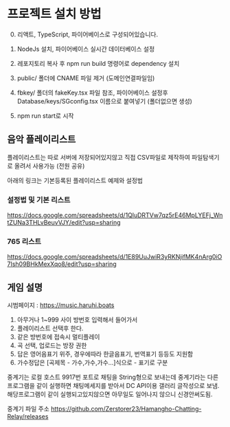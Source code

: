 # 프로젝트 설치 방법

0. 리액트, TypeScript, 파이어베이스로 구성되어있습니다.

1. NodeJs 설치, 파이어베이스 실시간 데이터베이스 설정

2. 레포지토리 복사 후 npm run build 명령어로 dependency 설치

3. public/ 폴더에 CNAME 파일 제거
   (도메인연결파일임)

4. fbkey/ 폴더의 fakeKey.tsx 파일 참조, 파이어베이스 설정후
   Database/keys/SGconfig.tsx 이름으로 붙여넣기
   (폴더없으면 생성)

5. npm run start로 시작

## 음악 플레이리스트

플레이리스트는 따로 서버에 저장되어있지않고
직접 CSV파일로 제작하여 파일탐색기로 올려서 사용가능 (전원 공유)

아래의 링크는 기본등록된 플레이리스트 예제와 설정법

### 설정법 및 기본 리스트

https://docs.google.com/spreadsheets/d/1QluDRTVw7qz5rE46MpLYEFj_WntZUNa3THLvBeuvVJY/edit?usp=sharing

### 765 리스트

https://docs.google.com/spreadsheets/d/1E89UuJwiR3yRKNjifMK4nArg0iO7Ish09BHkMexXqo8/edit?usp=sharing

## 게임 설명

시범페이지 :
https://music.haruhi.boats

1. 아무거나 1~999 사이 방번호 입력해서 들어가서
2. 플레이리스트 선택후 한다.
3. 같은 방번호에 접속시 멀티플레이
4. 곡 선택, 업로드는 방장 권한
5. 답은 영어음표기 위주, 경우에따라 한글음표기, 번역표기 등등도 지원함
6. 가수정답은 [곡제목 - 가수,가수,가수...]식으로 - 표기로 구분

중계기는 로컬 호스트 9917번 포트로 채팅을 String형으로 보내는데
중계기라는 다른 프로그램을 같이 실행하면 채팅메세지를 받아서 DC API이용 갤러리 글작성으로 보냄.
해당프로그램이 같이 실행되고있지않으면 아무일도 일어나지 않으니 신경안써도됨.

중계기 파일 주소
https://github.com/Zerstorer23/Hamangho-Chatting-Relay/releases
